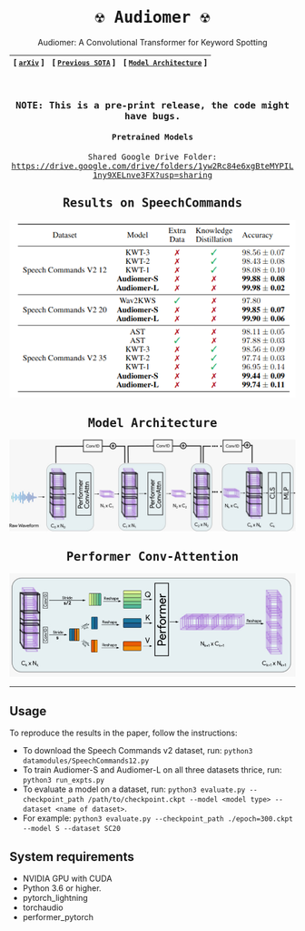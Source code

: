 <div align="center">


<samp>


# ☢️ Audiomer ☢️ 

</samp>
  
Audiomer: A Convolutional Transformer for Keyword Spotting

| **[ [```arXiv```](<https://arxiv.org/abs/2109.10252>) ]** | **[ [```Previous SOTA```](<https://github.com/ARM-software/keyword-transformer>) ]** |**[ [```Model Architecture```](<assets/Audiomer.jpeg>) ]** |
|:-------------------:|:-------------------:|:-------------------:|

<br>
<samp>

### NOTE: This is a pre-print release, the code might have bugs.
#### Pretrained Models
Shared Google Drive Folder: https://drive.google.com/drive/folders/1yw2Rc84e6xgBteMYPIL1ny9XELnve3FX?usp=sharing
  
<h2> Results on SpeechCommands </h2>

</samp> 

<img src="assets/results.png">

<samp>

<h2> Model Architecture </h2>

</samp> 
  
<img src="assets/Audiomer.jpeg">

<samp>

<h2> Performer Conv-Attention </h2>

</samp>   
  
<img src="assets/ConvAttention.jpeg">

---  
  
</div>

## Usage
  To reproduce the results in the paper, follow the instructions:

- To download the Speech Commands v2 dataset, run: `python3 datamodules/SpeechCommands12.py`
- To train Audiomer-S and Audiomer-L on all three datasets thrice, run: `python3 run_expts.py`
- To evaluate a model on a dataset, run: `python3 evaluate.py --checkpoint_path /path/to/checkpoint.ckpt --model <model type> --dataset <name of dataset>`.
- For example: `python3 evaluate.py --checkpoint_path ./epoch=300.ckpt --model S --dataset SC20`

## System requirements
- NVIDIA GPU with CUDA
- Python 3.6 or higher.
- pytorch_lightning
- torchaudio
- performer_pytorch
